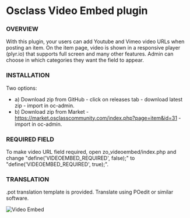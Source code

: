 # Osclass Video Embed plugin

### OVERVIEW
With this plugin, your users can add Youtube and Vimeo video URLs when posting an item.
On the item page, video is shown in a responsive player (plyr.io) that supports full screen and many other features.
Admin can choose in which categories they want the field to appear.

### INSTALLATION
Two options:
- a) Download zip from GitHub - click on releases tab - download latest zip - import in oc-admin.
- b) Download zip from Market - https://market.osclasscommunity.com/index.php?page=item&id=31 - import in oc-admin.

### REQUIRED FIELD
To make video URL field required, open zo_videoembed/index.php and change "define('VIDEOEMBED_REQUIRED', false);" to "define('VIDEOEMBED_REQUIRED', true);".

### TRANSLATION
.pot translation template is provided. Translate using POedit or similar software.

![Video Embed](https://raw.githubusercontent.com/webmods-croatia/oscplugin-videoembed/master/banner.jpg)
